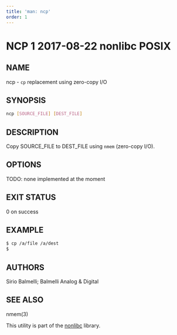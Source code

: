 ```yaml
---
title: 'man: ncp'
order: 1
---
```


# NCP 1 2017-08-22 nonlibc POSIX

## NAME

ncp - `cp` replacement using zero-copy I/O

## SYNOPSIS

```bash
ncp [SOURCE_FILE] [DEST_FILE]
```

## DESCRIPTION

Copy SOURCE_FILE to DEST_FILE using `nmem` (zero-copy I/O).

## OPTIONS

TODO: none implemented at the moment

## EXIT STATUS

0 on success

## EXAMPLE

```bash
$ cp /a/file /a/dest
$
```

## AUTHORS

Sirio Balmelli; Balmelli Analog & Digital

## SEE ALSO

nmem(3)

This utility is part of the [nonlibc](https://github.com/siriobalmelli/nonlibc) library.
